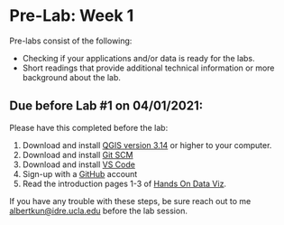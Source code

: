# Pre-Lab: Week 1
Pre-labs consist of the following:

- Checking if your applications and/or data is ready for the labs.
- Short readings that provide additional technical information or more background about the lab.
## Due before Lab #1 on 04/01/2021:

Please have this completed before the lab:

1. Download and install [QGIS version
3.14](https://qgis.org/en/site/forusers/download.html) or higher to your
computer.
2. Download and install [Git SCM](https://git-scm.com/)
3. Download and install [VS Code](https://code.visualstudio.com/) 
4. Sign-up with a [GitHub](https://github.com/) account
5. Read the introduction pages 1-3 of [Hands On Data Viz](https://handsondataviz.org/introduction.html).


If you have any trouble with these steps, be sure reach out to me [albertkun@idre.ucla.edu](mailto:albertkun@idre.ucla.edu) before the lab session.
